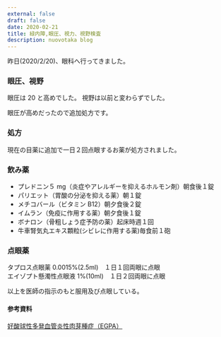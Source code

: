 ```yaml
---
external: false
draft: false
date: 2020-02-21
title: 緑内障,眼圧、視力、視野検査
description: nuovotaka blog
---
```


昨日(2020/2/20)、眼科へ行ってきました。

### 眼圧、視野

眼圧は 20 と高めでした。
視野は以前と変わらずでした。

眼圧が高めだったので追加処方です。

### 処方

現在の目薬に追加で一日２回点眼するお薬が処方されました。

### 飲み薬

- プレドニン５ mg（炎症やアレルギーを抑えるホルモン剤）朝食後１錠
- パリエット（胃酸の分泌を抑える薬）朝１錠
- メチコバール（ビタミン B12）朝夕食後２錠
- イムラン（免疫に作用する薬）朝夕食後１錠
- ボナロン（骨粗しょう症予防の薬）起床時週１回
- 牛車腎気丸エキス顆粒(シビレに作用する薬)毎食前１砲

### 点眼薬

タプロス点眼薬 0.0015%(2.5ml)　１日１回両眼に点眼  
エイゾプト懸濁性点眼液 1%(10ml)　１日２回両眼に点眼

以上を医師の指示のもと服用及び点眼している。

#### 参考資料

[好酸球性多発血管炎性肉芽種症（EGPA）](https://www.jrs.or.jp/citizen/disease/c/c-06.html)
